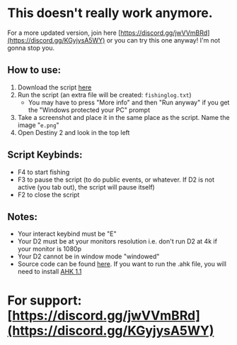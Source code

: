 # This doesn't really work anymore.
For a more updated version, join here [https://discord.gg/jwVVmBRd](https://discord.gg/KGyjysA5WY) or you can try this one anyway! I'm not gonna stop you.
## How to use: 
1. Download the script [here](https://github.com/Antraless/d2-afk-fishing/raw/main/fishing.exe)
2. Run the script (an extra file will be created: `fishinglog.txt`)
   * You may have to press "More info" and then "Run anyway" if you get the "Windows protected your PC" prompt
3. Take a screenshot and place it in the same place as the script. Name the image "`e.png`"
4. Open Destiny 2 and look in the top left
## Script Keybinds: 
- F4 to start fishing
- F3 to pause the script (to do public events, or whatever. If D2 is not active (you tab out), the script will pause itself)
- F2 to close the script
## Notes:
- Your interact keybind must be "E"
- Your D2 must be at your monitors resolution i.e. don't run D2 at 4k if your monitor is 1080p
- Your D2 cannot be in window mode "windowed"
- Source code can be found [here](https://github.com/Antraless/d2-afk-fishing/blob/main/fishing.ahk). If you want to run the .ahk file, you will need to install [AHK 1.1](https://www.autohotkey.com/download/ahk-install.exe)
# For support: [https://discord.gg/jwVVmBRd](https://discord.gg/KGyjysA5WY)
